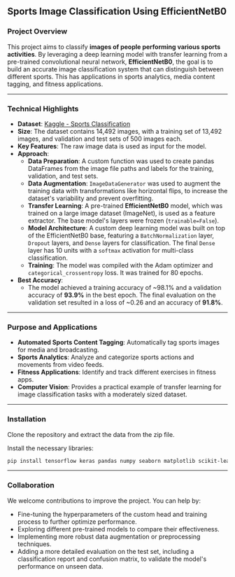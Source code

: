 ## Sports Image Classification Using EfficientNetB0

### Project Overview

This project aims to classify **images of people performing various sports activities**. By leveraging a deep learning model with transfer learning from a pre-trained convolutional neural network, **EfficientNetB0**, the goal is to build an accurate image classification system that can distinguish between different sports. This has applications in sports analytics, media content tagging, and fitness applications.

-----

### Technical Highlights

  * **Dataset**: [Kaggle - Sports Classification](https://www.kaggle.com/datasets/gpiosenka/sports-classification)
  * **Size**: The dataset contains 14,492 images, with a training set of 13,492 images, and validation and test sets of 500 images each.
  * **Key Features**: The raw image data is used as input for the model.
  * **Approach**:
      * **Data Preparation**: A custom function was used to create pandas DataFrames from the image file paths and labels for the training, validation, and test sets.
      * **Data Augmentation**: `ImageDataGenerator` was used to augment the training data with transformations like horizontal flips, to increase the dataset's variability and prevent overfitting.
      * **Transfer Learning**: A pre-trained **EfficientNetB0** model, which was trained on a large image dataset (ImageNet), is used as a feature extractor. The base model's layers were frozen (`trainable=False`).
      * **Model Architecture**: A custom deep learning model was built on top of the EfficientNetB0 base, featuring a `BatchNormalization` layer, `Dropout` layers, and `Dense` layers for classification. The final `Dense` layer has 10 units with a `softmax` activation for multi-class classification.
      * **Training**: The model was compiled with the Adam optimizer and `categorical_crossentropy` loss. It was trained for 80 epochs.
  * **Best Accuracy**:
      * The model achieved a training accuracy of \~98.1% and a validation accuracy of **93.9%** in the best epoch. The final evaluation on the validation set resulted in a loss of \~0.26 and an accuracy of **91.8%**.

-----

### Purpose and Applications

  * **Automated Sports Content Tagging**: Automatically tag sports images for media and broadcasting.
  * **Sports Analytics**: Analyze and categorize sports actions and movements from video feeds.
  * **Fitness Applications**: Identify and track different exercises in fitness apps.
  * **Computer Vision**: Provides a practical example of transfer learning for image classification tasks with a moderately sized dataset.

-----

### Installation

Clone the repository and extract the data from the zip file.

Install the necessary libraries:

```bash
pip install tensorflow keras pandas numpy seaborn matplotlib scikit-learn
```

-----

### Collaboration

We welcome contributions to improve the project. You can help by:

  * Fine-tuning the hyperparameters of the custom head and training process to further optimize performance.
  * Exploring different pre-trained models to compare their effectiveness.
  * Implementing more robust data augmentation or preprocessing techniques.
  * Adding a more detailed evaluation on the test set, including a classification report and confusion matrix, to validate the model's performance on unseen data.
